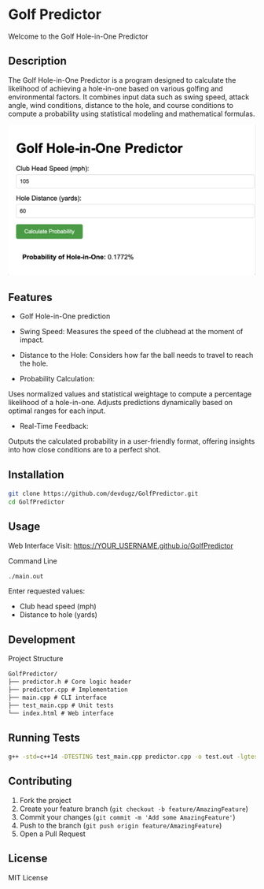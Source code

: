 # Golf Predictor

Welcome to the Golf Hole-in-One Predictor

## Description

The Golf Hole-in-One Predictor is a program designed to calculate the likelihood of achieving a hole-in-one based on various golfing and environmental factors. It combines input data such as swing speed, attack angle, wind conditions, distance to the hole, and course conditions to compute a probability using statistical modeling and mathematical formulas.

![Golf Predictor Interface](assets/MMM-GolfPredictor_Pic.png)

## Features

- Golf Hole-in-One prediction
- Swing Speed: Measures the speed of the clubhead at the moment of impact.
- Distance to the Hole: Considers how far the ball needs to travel to reach the hole.

- Probability Calculation:

Uses normalized values and statistical weightage to compute a percentage likelihood of a hole-in-one.
Adjusts predictions dynamically based on optimal ranges for each input.

- Real-Time Feedback:

Outputs the calculated probability in a user-friendly format, offering insights into how close conditions are to a perfect shot.

## Installation

```bash
git clone https://github.com/devdugz/GolfPredictor.git
cd GolfPredictor
```

## Usage

Web Interface
Visit: https://YOUR_USERNAME.github.io/GolfPredictor

Command Line

```bash
./main.out
```

Enter requested values:

- Club head speed (mph)
- Distance to hole (yards)

## Development

Project Structure

```
GolfPredictor/
├── predictor.h # Core logic header
├── predictor.cpp # Implementation
├── main.cpp # CLI interface
├── test_main.cpp # Unit tests
└── index.html # Web interface
```

## Running Tests

```bash
g++ -std=c++14 -DTESTING test_main.cpp predictor.cpp -o test.out -lgtest -lgtest_main -pthread && ./test.out
```

## Contributing

1. Fork the project
2. Create your feature branch (`git checkout -b feature/AmazingFeature`)
3. Commit your changes (`git commit -m 'Add some AmazingFeature'`)
4. Push to the branch (`git push origin feature/AmazingFeature`)
5. Open a Pull Request

## License

MIT License
